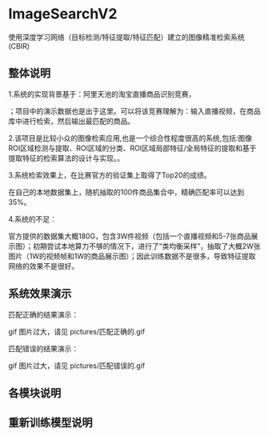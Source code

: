 # ImageSearchV2
使用深度学习网络（目标检测/特征提取/特征匹配）建立的图像精准检索系统(CBIR)

## 整体说明

1.系统的实现背景基于：阿里天池的淘宝直播商品识别竞赛，

[直达链接]: https://tianchi.aliyun.com/competition/entrance/231772/tab/185	"点击跳转"

；项目中的演示数据也是出于这里。可以将该竞赛理解为：输入直播视频，在商品库中进行检索，然后输出最匹配的商品。

2.该项目是比较小众的图像检索应用,也是一个综合性程度很高的系统,包括:图像ROI区域检测与提取、ROI区域的分类、ROI区域局部特征/全局特征的提取和基于提取特征的检索算法的设计与实现。。

3.系统检索效果上，在比赛官方的验证集上取得了Top20的成绩。

在自己的本地数据集上，随机抽取的100件商品集合中，精确匹配率可以达到35%。

4.系统的不足：

官方提供的数据集大概180G，包含3W件视频（包括一个直播视频和5-7张商品展示图）；初期尝试本地算力不够的情况下，进行了“类均衡采样”，抽取了大概2W张图片（1W的视频帧和1W的商品展示图）；因此训练数据不是很多，导致特征提取网络的效果不是很好。

## 系统效果演示

匹配正确的结果演示：

gif 图片过大，请见 pictures/匹配正确的.gif

匹配错误的结果演示：

gif 图片过大，请见 pictures/匹配错误的.gif

##  各模块说明

## 重新训练模型说明



